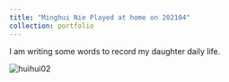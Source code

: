 ```yaml
---
title: "Minghui Nie Played at home on 202104"
collection: portfolio
---
```


I am writing some words to record my daughter daily life.

![huihui02](https://pengfeinie.github.io/images/huihui02.jpg)
